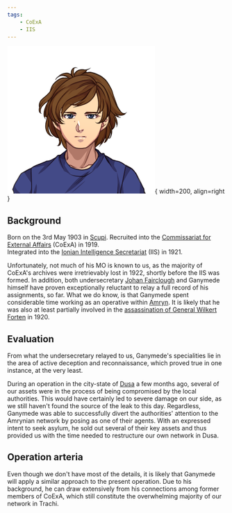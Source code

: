 ```yaml
---
tags:
    - CoExA
    - IIS
---
```


![Icarus](../assets/people/I1923.png){ width=200, align=right }
## Background
Born on the 3rd May 1903 in [Scupi](../Cities/Scupi.md).
Recruited into the [Commissariat for External Affairs](../Organizations/CoExA.md) (CoExA) in 1919.<br>
Integrated into the [Ionian Intelligence Secretariat](../Organizations/IIS.md) (IIS)  in 1921.

Unfortunately, not much of his MO is known to us, as the majority of CoExA's archives were irretrievably lost in 1922, shortly before the IIS was formed. 
In addition, both undersecretary [Johan Fairclough](../People/Pallas.md) and Ganymede himself have proven exceptionally reluctant to relay a full record of his assignments, so far.
What we do know, is that Ganymede spent considerable time working as an operative within [Amryn](../States/Amryn.md). It is likely that he was also at least partially involved in the [assassination of General Wilkert Forten](../Events/kulturkampf) in 1920.

## Evaluation
From what the undersecretary relayed to us, Ganymede's specialities lie in the area of active deception and reconnaissance, which proved true in one instance, at the very least.

During an operation in the city-state of [Dusa](../Cities/Dusa.md) a few months ago, several of our assets were in the process of being compromised by the local authorities.
This would have certainly led to severe damage on our side, as we still haven't found the source of the leak to this day.
Regardless, Ganymede was able to successfully divert the authorities' attention to the Amrynian network by posing as one of their agents. With an expressed intent to seek asylum, he sold out several of their key assets and thus provided us with the time needed to restructure our own network in Dusa.

## Operation arteria
Even though we don't have most of the details, it is likely that Ganymede will apply a similar approach to the present operation. Due to his background, he can draw extensively from his connections among former members of CoExA, which still constitute the overwhelming majority of our network in Trachi.

